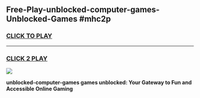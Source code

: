 
## Free-Play-unblocked-computer-games-Unblocked-Games #mhc2p
<h3>
<a href="https://news.freeplayer.one?title=unblocked-computer-games&ref=8M">CLICK TO PLAY</a></h3>
<hr>

<h3>
<a href="https://news.freeplayer.one?title=unblocked-computer-games&ref=8M">CLICK 2 PLAY</a>
  
</h3>

<a href="https://news.freeplayer.one?title=unblocked-computer-games&ref=8M"><img src="https://clearcache.store/games.png"></a>


**unblocked-computer-games games unblocked: Your Gateway to Fun and Accessible Online Gaming**
